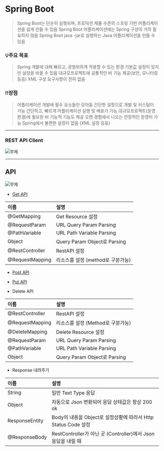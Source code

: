 # Spring Boot
> Spring Boot는 단순히 실행되며, 프로덕션 제품 수준의 스프링 기반 어플리케이션을 쉽게 만들 수 있음
> Spring Boot 어플리케이션에는 Spring 구성이 거의 필요하지 않음
> Spring Boot java -jar로 실행하는 Java 어플리케이션을 만들 수 있음

### 💡주요 목표
> Spring 개발에 대해 빠르고, 광범위하게 적용할 수 있는 환경
> 기본값 설정이 있지만 설정을 바꿀 수 있음
> 대규모프로젝트에 공통적인 비 기능 제공(보안, 모니터링 등등)
> XML 구성 요구사항이 전혀 없음

### ‼️장점
> 어플리케이션 개발에 필수 요소들만 모아둠
> 간단한 설정으로 개발 및 커스텀이 가능
> 간단하고, 빠르게 어플리케이션 실행 및 배포가 가능
> 대규모프로젝트(운영환경)에 필요한 비 기능적 기능도 제공
> 오랜 경험에서 나오는 안정적인 운영이 가능
> Spring에서 불편한 설정이 없음 (XML 설정 등등)

***
### REST API Client 
![무제](https://user-images.githubusercontent.com/50236501/124254994-a49e9180-db64-11eb-9b2a-63bf14296b8a.jpg)

***
## API
![무제](https://user-images.githubusercontent.com/50236501/124251750-399f8b80-db61-11eb-9125-40f3b8c58a60.jpg)

- [Get API][getlink]

[getlink]:https://github.com/kimhyeyun/FastCampus/tree/main/JavaSpring/hello   

|이름|설명|
|:------|:---|
|@GetMapping|Get Resource 설정|
|@RequestParam|URL Query Param Parsing|
|@PathVariable|URL Path Variable Parsing|
|Object|Query Param Object로 Parsing|
|@RestController|RestAPI 설정|
|@RequestMapping|리소스를 설정 (method로 구분가능)|


- [Post API][postlink]

[postlink]:https://github.com/kimhyeyun/FastCampus/tree/main/JavaSpring/post


- [Put API][putlink]

[putlink]:https://github.com/kimhyeyun/FastCampus/tree/main/JavaSpring/put


- Delete API

|이름|설명|
|:------|:---|
|@RestController|RestAPI 설정|
|@RequestMapping|리소스를 설정 (Method로 구분가능)|
|@DeleteMapping|Delete Resource 설정|
|@RequestParam|URL Query Param Parsing|
|@PathVariable|URL Path Variable Parsing|
|Object|Query Param Object로 Parsing|


- Response 내려주기

|이름|설명|
|:------|:---|
|String|일반 Text Type 응답|
|Object|자동으로 Json 변환되어 응답 상태값은 항상 200 ok|
|ResponseEntity|Body의 내용을 Object로 설정상황에 따라서 Http Status Code 설정|
|@ResponseBody|RestController가 아닌 곳 (Controller)에서 Json 응답을 내릴 때|
